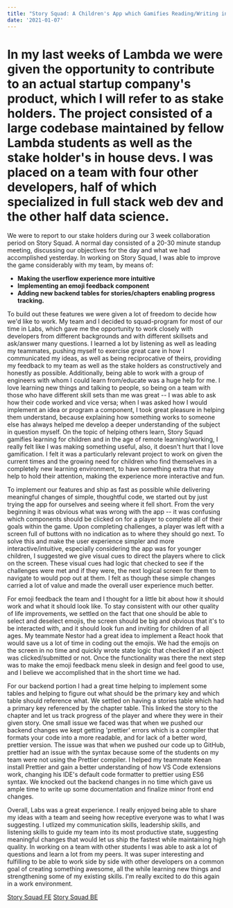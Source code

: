```yaml
---
title: "Story Squad: A Children's App which Gamifies Reading/Writing in the Age of Remote Learning"
date: '2021-01-07'
---
```


<h1>In my last weeks of Lambda we were given the opportunity to contribute to an actual startup company's product, which I will refer to as <b>stake holders</b>. The project consisted of a large codebase maintained by fellow Lambda students as well as the stake holder's in house devs. I was placed on a team with four other developers, half of which specialized in full stack web dev and the other half data science.</h1>

We were to report to our stake holders during our 3 week collaboration period on Story Squad. A normal day consisted of a 20-30 minute standup meeting, discussing our objectives for the day and what we had accomplished yesterday. In working on Story Squad, I was able to improve the game considerably with my team, by means of:

- <b>Making the userflow experience more intuitive</b>
- <b>Implementing an emoji feedback component</b>
- <b>Adding new backend tables for stories/chapters enabling progress tracking.</b>

To build out these features we were given a lot of freedom to decide how we'd like to work. My team and I decided to squad-program for most of our time in Labs, which gave me the opportunity to work closely with developers from different backgrounds and with different skillsets and ask/answer many questions. I learned a lot by listening as well as leading my teammates, pushing myself to exercise great care in how I communicated my ideas, as well as being reciprocative of theirs, providing my feedback to my team as well as the stake holders as constructively and honestly as possible. Additionally, being able to work with a group of engineers with whom I could learn from/educate was a huge help for me. I love learning new things and talking to people, so being on a team with those who have different skill sets than me was great -- I was able to ask how their code worked and vice versa; when I was asked how I would implement an idea or program a component, I took great pleasure in helping them understand, because explaining how something works to someone else has always helped me develop a deeper understanding of the subject in question myself. On the topic of helping others learn, Story Squad gamifies learning for children and in the age of remote learning/working, I really felt like I was making something useful, also, it doesn't hurt that I love gamification. I felt it was a particularly relevant project to work on given the current times and the growing need for children who find themselves in a completely new learning environment, to have something extra that may help to hold their attention, making the experience more interactive and fun.

To implement our features and ship as fast as possible while delivering meaningful changes of simple, thoughtful code, we started out by just trying the app for ourselves and seeing where it fell short. From the very beginning it was obvious what was wrong with the app -- it was confusing which components should be clicked on for a player to complete all of their goals within the game. Upon completing challenges, a player was left with a screen full of buttons with no indication as to where they should go next. To solve this and make the user experience simpler and more interactive/intuitive, especially considering the app was for younger children, I suggested we give visual cues to direct the players where to click on the screen. These visual cues had logic that checked to see if the challenges were met and if they were, the next logical screen for them to navigate to would pop out at them. I felt as though these simple changes carried a lot of value and made the overall user experience much better.

For emoji feedback the team and I thought for a little bit about how it should work and what it should look like. To stay consistent with our other quality of life improvements, we settled on the fact that one should be able to select and deselect emojis, the screen should be big and obvious that it's to be interacted with, and it should look fun and inviting for children of all ages. My teammate Nestor had a great idea to implement a React hook that would save us a lot of time in coding out the emojis. We had the emojis on the screen in no time and quickly wrote state logic that checked if an object was clicked/submitted or not. Once the functionality was there the next step was to make the emoji feedback menu sleek in design and feel good to use, and I believe we accomplished that in the short time we had.

For our backend portion I had a great time helping to implement some tables and helping to figure out what should be the primary key and which table should reference what. We settled on having a stories table which had a primary key referenced by the chapter table. This linked the story to the chapter and let us track progress of the player and where they were in their given story. One small issue we faced was that when we pushed our backend changes we kept getting 'prettier' errors which is a compiler that formats your code into a more readable, and for lack of a better word, prettier version. The issue was that when we pushed our code up to GitHub, prettier had an issue with the syntax because some of the students on my team were not using the Prettier compiler. I helped my teammate Keean install Prettier and gain a better understanding of how VS Code extensions work, changing his IDE's default code formatter to prettier using ES6 syntax. We knocked out the backend changes in no time which gave us ample time to write up some documentation and finalize minor front end changes.

Overall, Labs was a great experience. I really enjoyed being able to share my ideas with a team and seeing how receptive everyone was to what I was suggesting. I utlized my communication skills, leadership skills, and listening skills to guide my team into its most productive state, suggesting meaningful changes that would let us ship the fastest while maintaining high quality. In working on a team with other students I was able to ask a lot of questions and learn a lot from my peers. It was super interesting and fulfilling to be able to work side by side with other developers on a common goal of creating something awesome, all the while learning new things and strengthening some of my existing skills. I'm really excited to do this again in a work environment. 

<a href="https://github.com/Lambda-School-Labs/dep-story-squad-fe-c">Story Squad FE</a>
<a href="https://github.com/Lambda-School-Labs/dep-story-squad-be-c">Story Squad BE</a>